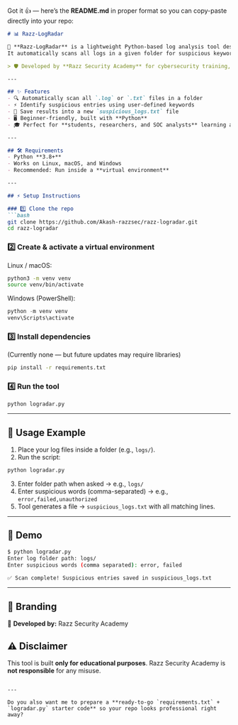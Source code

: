 Got it 👍 — here’s the **README.md** in proper format so you can copy-paste directly into your repo:

````markdown
# 📊 Razz-LogRadar  

🚀 **Razz-LogRadar** is a lightweight Python-based log analysis tool designed to help security researchers and learners detect suspicious activity hidden inside log files.  
It automatically scans all logs in a given folder for suspicious keywords (like `error`, `failed`, `unauthorized`) and writes them into a new file for easy review.  

> 🛡 Developed by **Razz Security Academy** for cybersecurity training, automation learning, and real-world log analysis practice.  

---

## ✨ Features  
- 🔍 Automatically scan all `.log` or `.txt` files in a folder  
- ⚡ Identify suspicious entries using user-defined keywords  
- 📂 Save results into a new `suspicious_logs.txt` file  
- 🖥 Beginner-friendly, built with **Python**  
- 🎓 Perfect for **students, researchers, and SOC analysts** learning automation  

---

## 🛠 Requirements  
- Python **3.8+**  
- Works on Linux, macOS, and Windows  
- Recommended: Run inside a **virtual environment**  

---

## ⚡ Setup Instructions  

### 1️⃣ Clone the repo  
```bash
git clone https://github.com/Akash-razzsec/razz-logradar.git
cd razz-logradar
````

### 2️⃣ Create & activate a virtual environment

Linux / macOS:

```bash
python3 -m venv venv
source venv/bin/activate
```

Windows (PowerShell):

```powershell
python -m venv venv
venv\Scripts\activate
```

### 3️⃣ Install dependencies

(Currently none — but future updates may require libraries)

```bash
pip install -r requirements.txt
```

### 4️⃣ Run the tool

```bash
python logradar.py
```

---

## 📖 Usage Example

1. Place your log files inside a folder (e.g., `logs/`).
2. Run the script:

```bash
python logradar.py
```

3. Enter folder path when asked → e.g., `logs/`
4. Enter suspicious words (comma-separated) → e.g., `error,failed,unauthorized`
5. Tool generates a file → `suspicious_logs.txt` with all matching lines.

---

## 📸 Demo

```bash
$ python logradar.py
Enter log folder path: logs/
Enter suspicious words (comma separated): error, failed

✅ Scan complete! Suspicious entries saved in suspicious_logs.txt
```

---

## 📢 Branding

🔹 **Developed by:** Razz Security Academy

## ⚠ Disclaimer

This tool is built **only for educational purposes**.
Razz Security Academy is **not responsible** for any misuse.

```

---

Do you also want me to prepare a **ready-to-go `requirements.txt` + `logradar.py` starter code** so your repo looks professional right away?
```
